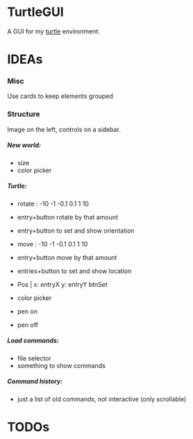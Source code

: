 # TurtleGUI

A GUI for my
[turtle](https://github.com/Pitrified/go-turtle)
environment.

# IDEAs

### Misc

Use cards to keep elements grouped

### Structure

Image on the left, controls on a sidebar.

##### New world:

* size
* color picker

##### Turtle:

* rotate : -10 -1 -0.1 0.1 1 10
* entry+button rotate by that amount
* entry+button to set and show orientation

* move : -10 -1 -0.1 0.1 1 10
* entry+button move by that amount
* entries+button to set and show location
* Pos | x: entryX y: entryY btnSet

* color picker
* pen on
* pen off

##### Load commands:

* file selector
* something to show commands

##### Command history:

* just a list of old commands, not interactive (only scrollable)

# TODOs
